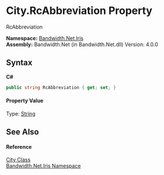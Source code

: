 ﻿# City.RcAbbreviation Property 
 

RcAbbreviation

**Namespace:**&nbsp;<a href ="N_Bandwidth_Net_Iris.md">Bandwidth.Net.Iris</a><br />**Assembly:**&nbsp;Bandwidth.Net (in Bandwidth.Net.dll) Version: 4.0.0

## Syntax

**C#**<br />
``` C#
public string RcAbbreviation { get; set; }
```


#### Property Value
Type: <a href="http://msdn2.microsoft.com/en-us/library/s1wwdcbf" target="_blank">String</a>

## See Also


#### Reference
<a href ="T_Bandwidth_Net_Iris_City.md">City Class</a><br /><a href ="N_Bandwidth_Net_Iris.md">Bandwidth.Net.Iris Namespace</a><br />